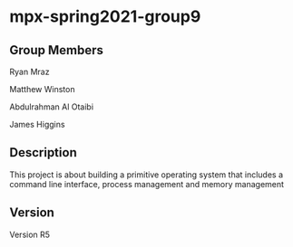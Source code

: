 # mpx-spring2021-group9

## Group Members
Ryan Mraz

Matthew Winston

Abdulrahman Al Otaibi

James Higgins

## Description
This project is about building a primitive operating system that includes a command line interface, process management and memory management

## Version
Version R5
